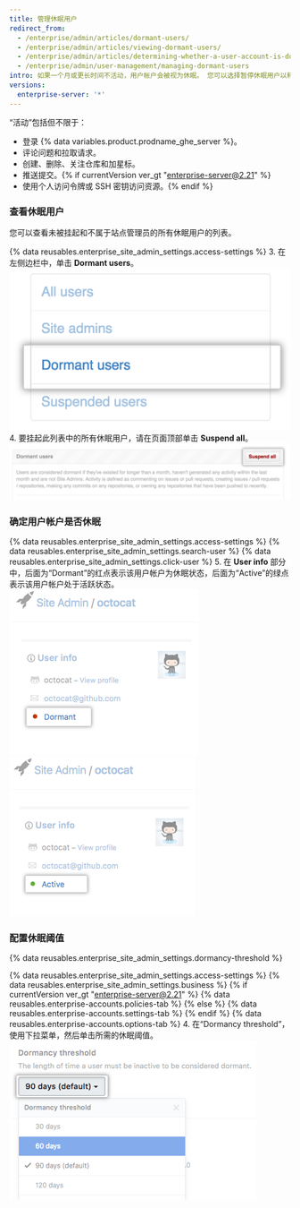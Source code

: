 ```yaml
---
title: 管理休眠用户
redirect_from:
  - /enterprise/admin/articles/dormant-users/
  - /enterprise/admin/articles/viewing-dormant-users/
  - /enterprise/admin/articles/determining-whether-a-user-account-is-dormant/
  - /enterprise/admin/user-management/managing-dormant-users
intro: 如果一个月或更长时间不活动，用户帐户会被视为休眠。 您可以选择暂停休眠用户以释放用户许可证。
versions:
  enterprise-server: '*'
---
```


“活动”包括但不限于：
- 登录 {% data variables.product.prodname_ghe_server %}。
- 评论问题和拉取请求。
- 创建、删除、关注仓库和加星标。
- 推送提交。{% if currentVersion ver_gt "enterprise-server@2.21" %}
- 使用个人访问令牌或 SSH 密钥访问资源。{% endif %}

### 查看休眠用户

您可以查看未被挂起和不属于站点管理员的所有休眠用户的列表。

{% data reusables.enterprise_site_admin_settings.access-settings %}
3. 在左侧边栏中，单击 **Dormant users**。 ![Dormant users 选项卡](/assets/images/enterprise/site-admin-settings/dormant-users-tab.png)
4. 要挂起此列表中的所有休眠用户，请在页面顶部单击 **Suspend all**。 ![Suspend all 按钮](/assets/images/enterprise/site-admin-settings/suspend-all.png)

### 确定用户帐户是否休眠

{% data reusables.enterprise_site_admin_settings.access-settings %}
{% data reusables.enterprise_site_admin_settings.search-user %}
{% data reusables.enterprise_site_admin_settings.click-user %}
5. 在 **User info** 部分中，后面为“Dormant”的红点表示该用户帐户为休眠状态，后面为“Active”的绿点表示该用户帐户处于活跃状态。 ![Dormant 用户帐户](/assets/images/enterprise/stafftools/dormant-user.png) ![Active 用户帐户](/assets/images/enterprise/stafftools/active-user.png)

### 配置休眠阈值

{% data reusables.enterprise_site_admin_settings.dormancy-threshold %}

{% data reusables.enterprise_site_admin_settings.access-settings %}
{% data reusables.enterprise_site_admin_settings.business %}
{% if currentVersion ver_gt "enterprise-server@2.21" %}
{% data reusables.enterprise-accounts.policies-tab %}
{% else %}
{% data reusables.enterprise-accounts.settings-tab %}
{% endif %}
{% data reusables.enterprise-accounts.options-tab %}
4. 在“Dormancy threshold”，使用下拉菜单，然后单击所需的休眠阈值。 ![Dormancy threshold 下拉菜单](/assets/images/enterprise/site-admin-settings/dormancy-threshold-menu.png)
